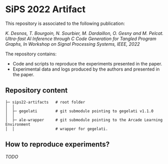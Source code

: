 # SiPS 2022 Artifact

This repository is associated to the following publication:

*K. Desnos, T. Bourgoin, N. Sourbier, M. Dardaillon, O. Gesny and M. Pelcat. Ultra-fast AI Inference through C Code Generation for Tangled Program Graphs, In Workshop on Signal Processing Systems, IEEE, 2022*

The repository contains:
* Code and scripts to reproduce the experiments presented in the paper.
* Experimental data and logs produced by the authors and presented in the paper.

## Repository content
```
├─ sips22-artifacts   # root folder
│  │
│  ├─ gegelati        # git submodule pointing to gegelati v1.1.0
│  │
│  ├─ ale-wrapper     # git submodule pointing to the Arcade Learning Environment
│  │                  # wrapper for gegelati.
```

## How to reproduce experiments?

_TODO_
